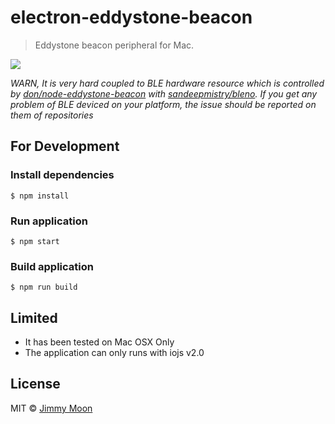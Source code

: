 # electron-eddystone-beacon

> Eddystone beacon peripheral for Mac.

![](https://cloud.githubusercontent.com/assets/124117/9676401/1cb7b630-5306-11e5-8114-442b35474a06.png)

*WARN, It is very hard coupled to BLE hardware resource which is controlled by [don/node-eddystone-beacon](https://goo.gl/jdhqdm) with [sandeepmistry/bleno](https://goo.gl/J3qFMg). If you get any problem of BLE deviced on your platform, the issue should be reported on them of repositories*

## For Development

### Install dependencies

```
$ npm install
```

### Run application

```
$ npm start
```

### Build application

```
$ npm run build
```

## Limited

- It has been tested on Mac OSX Only
- The application can only runs with iojs v2.0

## License

MIT © [Jimmy Moon](http://ragingwind.me)